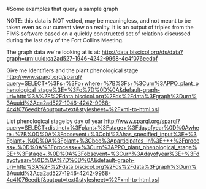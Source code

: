 #Some examples that query a sample graph

NOTE: this data is NOT vetted, may be meaningless, and not meant to be taken even as our current view on reality.  It is an output of triples from the FIMS software based on a quickly constructed set of relations discussed during the last day of the Fort Collins Meeting.  

The graph data we're looking at is at:
http://data.biscicol.org/ds/data?graph=urn:uuid:ca2ad527-1946-4242-9968-4c4f076eedbf


Give me  Identifiers and the plant phenological stage
http://www.sparql.org/sparql?query=SELECT+%3Fs+%3Fo+where+%7B%3Fs+%3Curn%3APPO_plant_phenological_stage%3E+%3Fo%7D%0D%0A&default-graph-uri=http%3A%2F%2Fdata.biscicol.org%2Fds%2Fdata%3Fgraph%3Durn%3Auuid%3Aca2ad527-1946-4242-9968-4c4f076eedbf&output=text&stylesheet=%2Fxml-to-html.xsl

List phenological stage by day of year
http://www.sparql.org/sparql?query=SELECT+distinct+%3Fplant+%3Fstage+%3Fdayofyear%0D%0Awhere+%7B%0D%0A%3Fobsevent+%3Cobi%3Ahas_specified_input%3E+%3Fplant+.%0D%0A%3Fplant+%3Cbco%3Aparticipates_in%3E+++%3Fprocess+.%0D%0A%3Fprocess++%3Curn%3APPO_plant_phenological_stage%3E+%3Fstage+.%0D%0A%3Fobsevent+%3Curn%3Adayofyear%3E+%3Fdayofyear+%0D%0A%7D%0D%0A&default-graph-uri=http%3A%2F%2Fdata.biscicol.org%2Fds%2Fdata%3Fgraph%3Durn%3Auuid%3Aca2ad527-1946-4242-9968-4c4f076eedbf&output=text&stylesheet=%2Fxml-to-html.xsl

